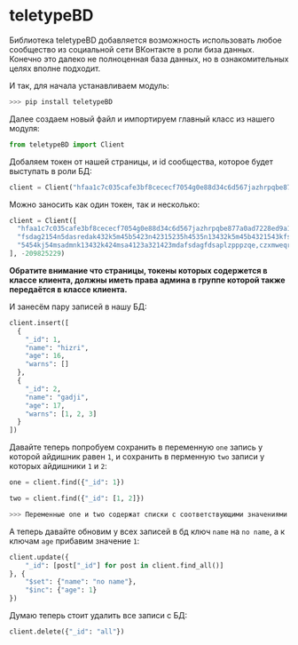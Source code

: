 # teletypeBD

Библиотека teletypeBD добавляется возможность использовать любое сообщество из социальной сети ВКонтакте в роли биза данных. Конечно это далеко не полноценная база данных, но в ознакомительных целях вполне подходит.

И так, для начала устанавливаем модуль:
```py
>>> pip install teletypeBD
```

Далее создаем новый файл и импортируем главный класс из нашего модуля:
```py
from teletypeBD import Client
```

Добаляем токен от нашей страницы, и id сообщества, которое будет выступать в роли БД:
```py
client = Client("hfaa1c7c035cafe3bf8cececf7054g0e88d34c6d567jazhrpqbe877a0ad7228ed9a1a46b06a5b6bd14444", -209825229) # данные не действительные
```

Можно заносить как один токен, так и несколько:
```py
client = Client([
  "hfaa1c7c035cafe3bf8cececf7054g0e88d34c6d567jazhrpqbe877a0ad7228ed9a1a46b06a5b6bd14444",
  "fsdag2154n5dasredak432k5m45b5423n42315235h4535n13432k5m45b4321543kfsdkfsdafi432k5m45b",
  "5454kj54msadmnk13432k424msa4123a321423mdafsdagfdsaplzpppzqe,czxmweqrowk4kj1k54k454ytrs"
], -209825229)
```

**Обратите внимание что страницы, токены которых содержется в классе клиента, должны иметь права админа в группе которой также передаётся в классе клиента.**

И занесём пару записей в нашу БД:
```py
client.insert([
  {
    "_id": 1,
    "name": "hizri",
    "age": 16,
    "warns": []
  },
  {
    "_id": 2,
    "name": "gadji",
    "age": 17,
    "warns": [1, 2, 3]
  }
])
```

Давайте теперь попробуем сохранить в переменную `one` запись у которой айдишник равен `1`, и сохранить в перменную `two` записи у которых айдишники `1` и `2`:
```py
one = client.find({"_id": 1})

two = client.find({"_id": [1, 2]})

>>> Переменные one и two содержат списки с соответствующими значениями
```

А теперь давайте обновим у всех записей в бд ключ `name` на `no name`, а к ключам `age` прибавим значение `1`:
```py
client.update({
	"_id": [post["_id"] for post in client.find_all()]
}, {
	"$set": {"name": "no name"},
	"$inc": {"age": 1}
})
```

Думаю теперь стоит удалить все записи с БД:
```py
client.delete({"_id": "all"})
```
